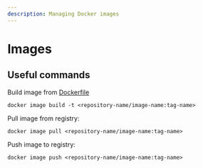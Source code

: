 ```yaml
---
description: Managing Docker images
---
```


# Images

## Useful commands

Build image from [Dockerfile](dockerfile.md)

```text
docker image build -t <repository-name/image-name:tag-name>
```

Pull image from registry:

```text
docker image pull <repository-name/image-name:tag-name>
```

Push image to registry:

```text
docker image push <repository-name/image-name:tag-name>
```


